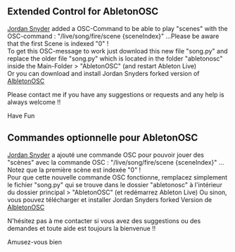 ## Extended Control for AbletonOSC
[Jordan Snyder](https://github.com/jordansnyder) added a OSC-Command to be able to play "scenes" with the OSC-command : "/live/song/fire/scene {sceneIndex}" ...Please be aware that the first Scene is indexed "0" !      
To get this OSC-message to work just download this new file "song.py" and replace the older file "song.py" which is located in the folder "abletonosc" inside the Main-Folder > "AbletonOSC" (and restart Ableton Live)   
Or you can download and install Jordan Snyders forked version of [AlbletonOSC](https://github.com/jordansnyder/AbletonOSC/tree/master)

Please contact me if you have any suggestions or requests and any help is always welcome !!

Have Fun

## Commandes optionnelle pour AbletonOSC
[Jordan Snyder](https://github.com/jordansnyder) a ajouté une commande OSC pour pouvoir jouer des "scènes" avec la commande OSC : "/live/song/fire/scene {sceneIndex}" ...  Notez que la première scène est indexée "0" !    
Pour que cette nouvelle commande OSC fonctionne, remplacez simplement le fichier "song.py" qui se trouve dans le dossier "abletonosc" à l'intérieur du dossier principal > "AbletonOSC" (et redémarrez Ableton Live)
Ou sinon, vous pouvez télécharger et installer Jordan Snyders forked Version de [AlbletonOSC](https://github.com/jordansnyder/AbletonOSC/tree/master)

N'hésitez pas à me contacter si vous avez des suggestions ou des demandes et toute aide est toujours la bienvenue !!

Amusez-vous bien
